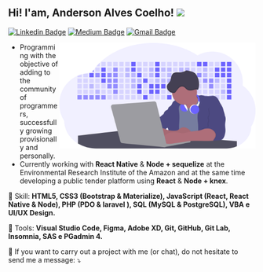 <h2> Hi! I'am, Anderson Alves Coelho! <img src="https://dkrn4sk0rn31v.cloudfront.net/2018/05/29070459/pixelart-octocat.gif" width="50"></h2>

[![Linkedin Badge](https://img.shields.io/badge/-LinkedIn-blue?style=flat-square&logo=Linkedin&logoColor=white&link=https://www.linkedin.com/in/anajuliabit/)](https://www.linkedin.com/in/anderson-alves-coelho/)
[![Medium Badge](https://img.shields.io/badge/-Medium-000?style=flat-square&logo=Medium&logoColor=white&&link=https://medium.com/@anajuliabit)](https://a0a0coelho0.medium.com/)
[![Gmail Badge](https://img.shields.io/badge/-Gmail-c14438?style=flat-square&logo=Gmail&logoColor=white&link=mailto:anajuliabit@gmail.com)](mailto:a0a0coelho0@gmailcom)

<img src="./undraw_developer_activity_bv83.svg" min-width="400px" max-width="400px" width="400px" align="right" alt="Computador iuriCode">
<p align="left"> 
  <ul>
  <li>Programming with the objective of adding to the community of programmers, successfully growing provisionally and personally.</li> 
  <li>Currently working with <strong>React Native</strong> & <strong>Node + sequelize</strong> at the Environmental Research Institute of the Amazon and at the same time developing a public tender platform using <strong>React</strong> & <strong>Node + knex</strong>. </li>
  </ul>
</p>

<p align="left">
  💎 Skill: <strong>HTML5, CSS3 (Bootstrap &  Materialize), JavaScript (React, React Native & Node), PHP (PDO & laravel ), SQL (MySQL & PostgreSQL),  VBA e UI/UX Design.</strong>
</p>

<p align="left">
  🔨 Tools: <strong>Visual Studio Code, Figma, Adobe XD, Git, GitHub, Git Lab, Insomnia, SAS e PGadmin 4.</strong>
</p>

<p align="left">
  💌 If you want to carry out a project with me (or chat), do not hesitate to send me a message: ⤵️
</p>


